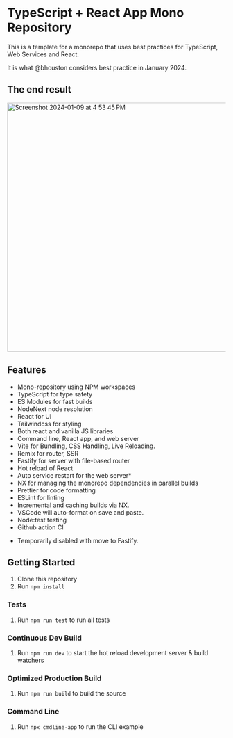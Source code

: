 # TypeScript + React App Mono Repository

This is a template for a monorepo that uses best practices for TypeScript, Web Services and React.

It is what @bhouston considers best practice in January 2024.

## The end result

<img width="573" alt="Screenshot 2024-01-09 at 4 53 45 PM" src="https://github.com/bhouston/template-typescript-monorepo/assets/588541/3a7e6b62-ff16-492d-9f20-b409ab84f104">

## Features

- Mono-repository using NPM workspaces
- TypeScript for type safety
- ES Modules for fast builds
- NodeNext node resolution
- React for UI
- Tailwindcss for styling
- Both react and vanilla JS libraries
- Command line, React app, and web server
- Vite for Bundling, CSS Handling, Live Reloading.
- Remix for router, SSR
- Fastify for server with file-based router
- Hot reload of React
- Auto service restart for the web server\*
- NX for managing the monorepo dependencies in parallel builds
- Prettier for code formatting
- ESLint for linting
- Incremental and caching builds via NX.
- VSCode will auto-format on save and paste.
- Node:test testing
- Github action CI

* Temporarily disabled with move to Fastify.

## Getting Started

1. Clone this repository
2. Run `npm install`

### Tests

1. Run `npm run test` to run all tests

### Continuous Dev Build

1. Run `npm run dev` to start the hot reload development server & build watchers

### Optimized Production Build

1. Run `npm run build` to build the source

### Command Line

1. Run `npx cmdline-app` to run the CLI example
